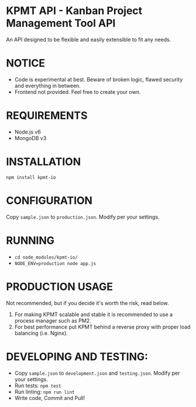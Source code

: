 # KPMT API - Kanban Project Management Tool API

An API designed to be flexible and easily extensible to fit any needs.

# NOTICE

* Code is experimental at best. Beware of broken logic, flawed security and everything in between.
* Frontend not provided. Feel free to create your own. 

# REQUIREMENTS

* Node.js v6
* MongoDB v3

# INSTALLATION

`npm install kpmt-io`

# CONFIGURATION

Copy `sample.json` to `production.json`. Modify per your settings.

# RUNNING

* `cd node_modules/kpmt-io/`  
* `NODE_ENV=production node app.js`
 
# PRODUCTION USAGE
 
Not recommended, but if you decide it's worth the risk, read below.
 
1. For making KPMT scalable and stable it is recommended to use a process manager such as PM2.
2. For best performance put KPMT behind a reverse proxy with proper load balancing (i.e. Nginx).  

# DEVELOPING AND TESTING:

* Copy `sample.json` to `development.json` and `testing.json`. Modify per your settings.
* Run tests: `npm test`
* Run linting: `npm run lint`
* Write code, Commit and Pull!
